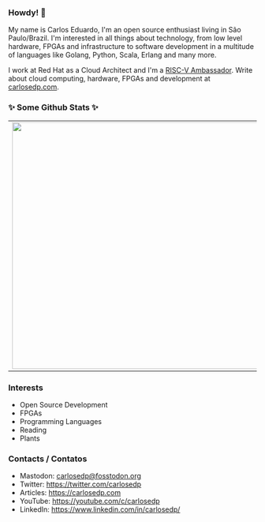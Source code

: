 ### Howdy! 👋

My name is Carlos Eduardo, I'm an open source enthusiast living in São Paulo/Brazil. I'm interested in all things about technology, from low level hardware, FPGAs and infrastructure to software development in a multitude of languages like Golang, Python, Scala, Erlang and many more.

I work at Red Hat as a Cloud Architect and I'm a [RISC-V Ambassador](https://riscv.org/community/ambassadors/). Write about cloud computing, hardware, FPGAs and development at [carlosedp.com](https://carlosedp.com).

### ✨ Some Github Stats ✨
<center>
<table border="0" cellspacing="0" cellpadding="0">
  <tr>
      <td><img width="500px" align="left" src="https://github-readme-stats.vercel.app/api?username=carlosedp&theme=dracula&show_icons=true" /></td>
      <td><img width="360px" align="left" src="https://github-readme-stats.vercel.app/api/top-langs/?username=carlosedp&layout=compact&theme=dracula&langs_count=10" /></td>

  </tr>  
</table>
</center>

### Interests

* Open Source Development
* FPGAs
* Programming Languages
* Reading
* Plants

### Contacts / Contatos

* Mastodon: <a rel="me" href="https://fosstodon.org/@carlosedp">carlosedp@fosstodon.org</a>
* Twitter: https://twitter.com/carlosedp
* Articles: https://carlosedp.com
* YouTube: https://youtube.com/c/carlosedp
* LinkedIn: https://www.linkedin.com/in/carlosedp/

<!--
**carlosedp/carlosedp** is a ✨ _special_ ✨ repository because its `README.md` (this file) appears on your GitHub profile.
-->
